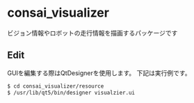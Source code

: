 # consai_visualizer

ビジョン情報やロボットの走行情報を描画するパッケージです

## Edit

GUIを編集する際はQtDesignerを使用します。
下記は実行例です。

```sh
$ cd consai_visualizer/resource
$ /usr/lib/qt5/bin/designer visualzier.ui
```
